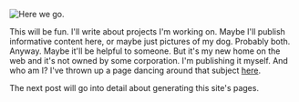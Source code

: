 
<!-- Copyright 2018 Phil Thompson. All Rights Reserved.  As noted in the License section of this repository's readme.md file, this file and its corresponding public HTML file, and all other articles, article files, and images, are distributed under traditional copyright.  The repository source code and other files are distributed under the MIT license. -->

[//]: # (gen-title: New Site)

[//]: # (gen-title-url: New-Site)

[//]: # (gen-keywords: blog, site)

[//]: # (gen-description: First post of my new blog)

[//]: # (gen-meta-end)

<a href="${THIS_ARTICLE}"><img style="float: left" class="width-resp-50-100" src="${SITE_ROOT_REL}/img/new-site-thumb.jpg"/></a> Here we go.

This will be fun.  I'll write about projects I'm working on.  Maybe I'll publish informative content here, or maybe just pictures of my dog.  Probably both.  Anyway.  Maybe it'll be helpful to someone.  But it's my new home on the web and it's not owned by some corporation.  I'm publishing it myself.  And who am I?  I've thrown up a page dancing around that subject [here](${SITE_ROOT_REL}/about).

The next post will go into detail about generating this site's pages.
